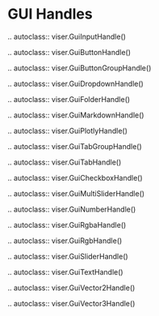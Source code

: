 # GUI Handles

<!-- prettier-ignore-start -->

.. autoclass:: viser.GuiInputHandle()

.. autoclass:: viser.GuiButtonHandle()

.. autoclass:: viser.GuiButtonGroupHandle()

.. autoclass:: viser.GuiDropdownHandle()

.. autoclass:: viser.GuiFolderHandle()

.. autoclass:: viser.GuiMarkdownHandle()

.. autoclass:: viser.GuiPlotlyHandle()

.. autoclass:: viser.GuiTabGroupHandle()

.. autoclass:: viser.GuiTabHandle()

.. autoclass:: viser.GuiCheckboxHandle()

.. autoclass:: viser.GuiMultiSliderHandle()

.. autoclass:: viser.GuiNumberHandle()

.. autoclass:: viser.GuiRgbaHandle()

.. autoclass:: viser.GuiRgbHandle()

.. autoclass:: viser.GuiSliderHandle()

.. autoclass:: viser.GuiTextHandle()

.. autoclass:: viser.GuiVector2Handle()

.. autoclass:: viser.GuiVector3Handle()

<!-- prettier-ignore-end -->
